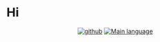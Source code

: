 # Hi

<div align="center">

[![github](https://github-readme-stats.vercel.app/api?username=lod61&hide_title=false&hide_border=true&show_icons=true&include_all_commits=true&line_height=20&bg_color=0,EC6C6C,FFD479,FFFC79,73FA79&theme=graywhite&locale=cn)](https://github-readme-stats.vercel.app/api?username=lod61)
[![Main language](https://github-readme-stats.vercel.app/api/top-langs/?username=lod61&hide_title=false&hide=c&hide_border=true&layout=compact&bg_color=0,73FA79,73FDFF,D783FF&theme=graywhite&locale=cn)](https://github-readme-stats.vercel.app/api/top-langs/?username=lod61)

</div>
